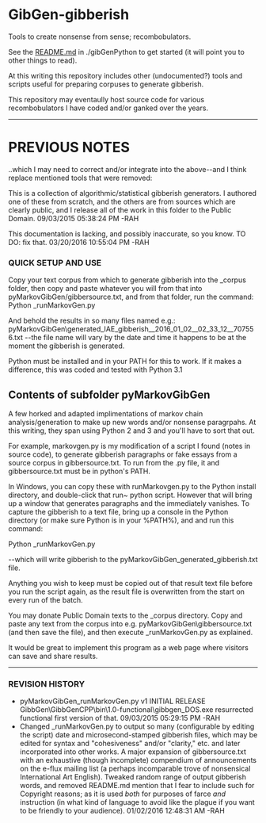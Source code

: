 # GibGen-gibberish

Tools to create nonsense from sense; recombobulators.

See the [README.md](gibGenPython/README.md) in ./gibGenPython to get started (it will point you to other things to read).

At this writing this repository includes other (undocumented?) tools and scripts useful for preparing corpuses to generate gibberish.

This repository may eventaully host source code for various recombobulators I have coded and/or ganked over the years.

----

# PREVIOUS NOTES
..which I may need to correct and/or integrate into the above--and I think replace mentioned tools that were removed:

This is a collection of algorithmic/statistical gibberish generators. I authored one of these from scratch, and the others are from sources which are clearly public, and I release all of the work in this folder to the Public Domain. 09/03/2015 05:38:24 PM -RAH

This documentation is lacking, and possibly inaccurate, so you know. TO DO: fix that. 03/20/2016 10:55:04 PM -RAH

### QUICK SETUP AND USE
Copy your text corpus from which to generate gibberish into the _corpus folder, then copy and paste whatever you will from that into pyMarkovGibGen/gibbersource.txt, and from that folder, run the command:
Python _runMarkovGen.py

And behold the results in so many files named e.g.:
pyMarkovGibGen\generated_IAE_gibberish__2016_01_02__02_33_12__707556.txt
--the file name will vary by the date and time it happens to be at the moment the gibberish is generated.

Python must be installed and in your PATH for this to work. If it makes a difference, this was coded and tested with Python 3.1

## Contents of subfolder pyMarkovGibGen

A few horked and adapted implimentations of markov chain analysis/generation to make up new words and/or nonsense paragrpahs. At this writing, they span using Python 2 and 3 and you'll have to sort that out.

For example, markovgen.py is my modification of a script I found (notes in source code), to generate gibberish paragraphs or fake essays from a source corpus in gibbersource.txt. To run from the .py file, it and gibbersource.txt must be in python's PATH.

In Windows, you can copy these with runMarkovgen.py to the Python install directory, and double-click that run~ python script. However that will bring up a window that generates paragraphs and the immediately vanishes. To capture the gibberish to a text file, bring up a console in the Python directory (or make sure Python is in your %PATH%), and and run this command:

Python _runMarkovGen.py

--which will write gibberish to the pyMarkovGibGen\_generated_gibberish.txt file.

Anything you wish to keep must be copied out of that result text file before you run the script again, as the result file is overwritten from the start on every run of the batch.

You may donate Public Domain texts to the _corpus directory. Copy and paste any text from the corpus into e.g. pyMarkovGibGen\gibbersource.txt (and then save the file), and then execute _runMarkovGen.py as explained.

It would be great to implement this program as a web page where visitors can save and share results.

---
### REVISION HISTORY

- pyMarkovGibGen\_runMarkovGen.py v1 INITIAL RELEASE
GibbGen\GibbGenCPP\bin\1.0-functional\gibbgen_DOS.exe resurrected functional first version of that. 09/03/2015 05:29:15 PM -RAH
- Changed _runMarkovGen.py to output so many (configurable by editing the script) date and microsecond-stamped gibberish files, which may be edited for syntax and "cohesiveness" and/or "clarity," etc. and later incorporated into other works. A major expansion of gibbersource.txt with an exhaustive (though incomplete) compendium of announcements on the e-flux mailing list (a perhaps incomparable trove of nonsensical International Art English). Tweaked random range of output gibberish words, and removed README.md mention that I fear to include such for Copyright reasons; as it is used *both* for purposes of farce *and* instruction (in what kind of language to avoid like the plague if you want to be friendly to your audience). 01/02/2016 12:48:31 AM -RAH